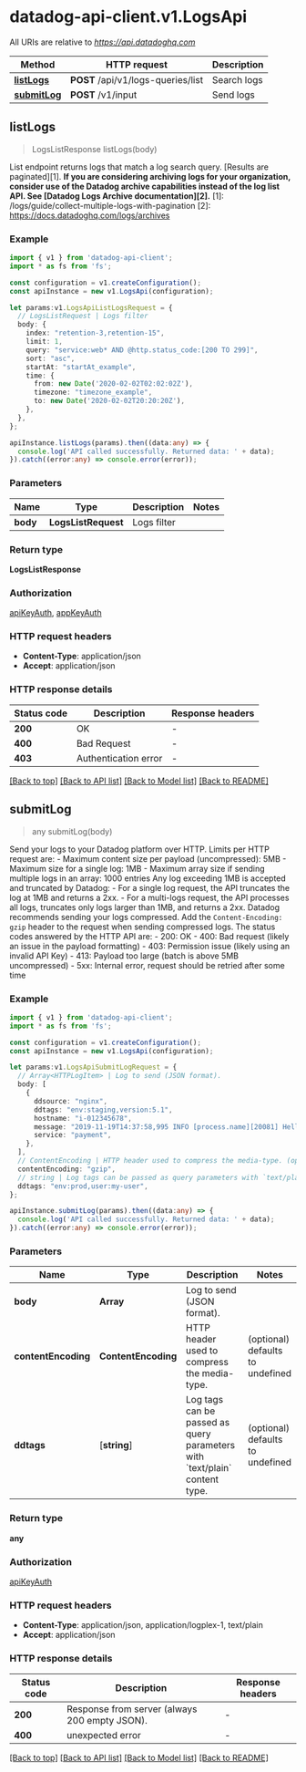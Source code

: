 # datadog-api-client.v1.LogsApi

All URIs are relative to *https://api.datadoghq.com*

Method | HTTP request | Description
------------- | ------------- | -------------
[**listLogs**](LogsApi.md#listLogs) | **POST** /api/v1/logs-queries/list | Search logs
[**submitLog**](LogsApi.md#submitLog) | **POST** /v1/input | Send logs


## **listLogs**
> LogsListResponse listLogs(body)

List endpoint returns logs that match a log search query. [Results are paginated][1].  **If you are considering archiving logs for your organization, consider use of the Datadog archive capabilities instead of the log list API. See [Datadog Logs Archive documentation][2].**  [1]: /logs/guide/collect-multiple-logs-with-pagination [2]: https://docs.datadoghq.com/logs/archives

### Example


```typescript
import { v1 } from 'datadog-api-client';
import * as fs from 'fs';

const configuration = v1.createConfiguration();
const apiInstance = new v1.LogsApi(configuration);

let params:v1.LogsApiListLogsRequest = {
  // LogsListRequest | Logs filter
  body: {
    index: "retention-3,retention-15",
    limit: 1,
    query: "service:web* AND @http.status_code:[200 TO 299]",
    sort: "asc",
    startAt: "startAt_example",
    time: {
      from: new Date('2020-02-02T02:02:02Z'),
      timezone: "timezone_example",
      to: new Date('2020-02-02T20:20:20Z'),
    },
  },
};

apiInstance.listLogs(params).then((data:any) => {
  console.log('API called successfully. Returned data: ' + data);
}).catch((error:any) => console.error(error));
```


### Parameters

Name | Type | Description  | Notes
------------- | ------------- | ------------- | -------------
 **body** | **LogsListRequest**| Logs filter |


### Return type

**LogsListResponse**

### Authorization

[apiKeyAuth](README.md#apiKeyAuth), [appKeyAuth](README.md#appKeyAuth)

### HTTP request headers

 - **Content-Type**: application/json
 - **Accept**: application/json


### HTTP response details
| Status code | Description | Response headers |
|-------------|-------------|------------------|
**200** | OK |  -  |
**400** | Bad Request |  -  |
**403** | Authentication error |  -  |

[[Back to top]](#) [[Back to API list]](README.md#documentation-for-api-endpoints) [[Back to Model list]](README.md#documentation-for-models) [[Back to README]](README.md)

## **submitLog**
> any submitLog(body)

Send your logs to your Datadog platform over HTTP. Limits per HTTP request are:  - Maximum content size per payload (uncompressed): 5MB - Maximum size for a single log: 1MB - Maximum array size if sending multiple logs in an array: 1000 entries  Any log exceeding 1MB is accepted and truncated by Datadog: - For a single log request, the API truncates the log at 1MB and returns a 2xx. - For a multi-logs request, the API processes all logs, truncates only logs larger than 1MB, and returns a 2xx.  Datadog recommends sending your logs compressed. Add the `Content-Encoding: gzip` header to the request when sending compressed logs.  The status codes answered by the HTTP API are: - 200: OK - 400: Bad request (likely an issue in the payload formatting) - 403: Permission issue (likely using an invalid API Key) - 413: Payload too large (batch is above 5MB uncompressed) - 5xx: Internal error, request should be retried after some time

### Example


```typescript
import { v1 } from 'datadog-api-client';
import * as fs from 'fs';

const configuration = v1.createConfiguration();
const apiInstance = new v1.LogsApi(configuration);

let params:v1.LogsApiSubmitLogRequest = {
  // Array<HTTPLogItem> | Log to send (JSON format).
  body: [
    {
      ddsource: "nginx",
      ddtags: "env:staging,version:5.1",
      hostname: "i-012345678",
      message: "2019-11-19T14:37:58,995 INFO [process.name][20081] Hello World",
      service: "payment",
    },
  ],
  // ContentEncoding | HTTP header used to compress the media-type. (optional)
  contentEncoding: "gzip",
  // string | Log tags can be passed as query parameters with `text/plain` content type. (optional)
  ddtags: "env:prod,user:my-user",
};

apiInstance.submitLog(params).then((data:any) => {
  console.log('API called successfully. Returned data: ' + data);
}).catch((error:any) => console.error(error));
```


### Parameters

Name | Type | Description  | Notes
------------- | ------------- | ------------- | -------------
 **body** | **Array<HTTPLogItem>**| Log to send (JSON format). |
 **contentEncoding** | **ContentEncoding** | HTTP header used to compress the media-type. | (optional) defaults to undefined
 **ddtags** | [**string**] | Log tags can be passed as query parameters with &#x60;text/plain&#x60; content type. | (optional) defaults to undefined


### Return type

**any**

### Authorization

[apiKeyAuth](README.md#apiKeyAuth)

### HTTP request headers

 - **Content-Type**: application/json, application/logplex-1, text/plain
 - **Accept**: application/json


### HTTP response details
| Status code | Description | Response headers |
|-------------|-------------|------------------|
**200** | Response from server (always 200 empty JSON). |  -  |
**400** | unexpected error |  -  |

[[Back to top]](#) [[Back to API list]](README.md#documentation-for-api-endpoints) [[Back to Model list]](README.md#documentation-for-models) [[Back to README]](README.md)

